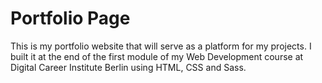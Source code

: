 # Portfolio Page
This is my portfolio website that will serve as a platform for my projects. I built it at the end of the first module of my Web Development course at Digital Career Institute Berlin using HTML, CSS and Sass.

